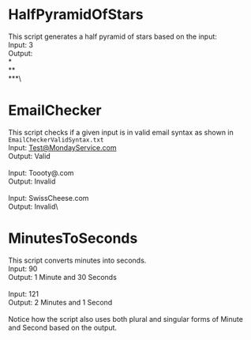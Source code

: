 # HalfPyramidOfStars

This script generates a half pyramid of stars based on the input:\
	Input: 3\
	Output:\
	\*\
	\*\*\
	\*\*\*\
# EmailChecker

This script checks if a given input is in valid email syntax as shown in `EmailCheckerValidSyntax.txt`\
Input: Test@MondayService.com\
Output: Valid\
\
Input: Toooty@.com\
Output: Invalid\
\
Input: SwissCheese.com\
Output: Invalid\
# MinutesToSeconds

This script converts minutes into seconds.\
Input: 90\
Output: 1 Minute and 30 Seconds\
\
Input: 121\
Output: 2 Minutes and 1 Second\
\
Notice how the script also uses both plural and singular forms of Minute and Second based on the output.
